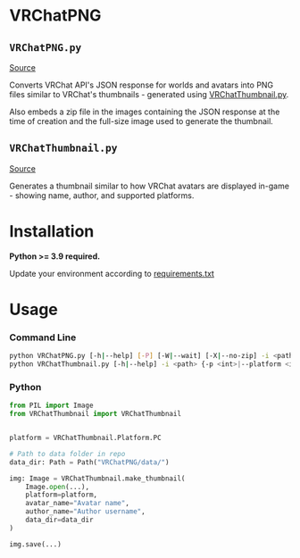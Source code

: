 # VRChatPNG

## `VRChatPNG.py`

[Source](VRChatPNG/VRChatPNG.py)

Converts VRChat API's JSON response for worlds and avatars into PNG files similar to VRChat's thumbnails - generated using [VRChatThumbnail.py](#vrchatthumbnailpy).

Also embeds a zip file in the images containing the JSON response at the time of creation and the full-size image used to generate the thumbnail.

## `VRChatThumbnail.py`

[Source](VRChatPNG/VRChatThumbnail.py)

Generates a thumbnail similar to how VRChat avatars are displayed in-game - showing name, author, and supported platforms.

# Installation

**Python >= 3.9 required.**

Update your environment according to [requirements.txt](requirements.txt)

# Usage

### **Command Line**
```bash
python VRChatPNG.py [-h|--help] [-P] [-W|--wait] [-X|--no-zip] -i <path>
python VRChatThumbnail.py [-h|--help] -i <path> {-p <int>|--platform <int>} {-n <str>|--name <str>} {-a <str>|--author <str>}
```

### **Python**
```Python
from PIL import Image
from VRChatThumbnail import VRChatThumbnail


platform = VRChatThumbnail.Platform.PC

# Path to data folder in repo
data_dir: Path = Path("VRChatPNG/data/")

img: Image = VRChatThumbnail.make_thumbnail(
	Image.open(...),
	platform=platform,
	avatar_name="Avatar name",
	author_name="Author username",
	data_dir=data_dir
)

img.save(...)
```

